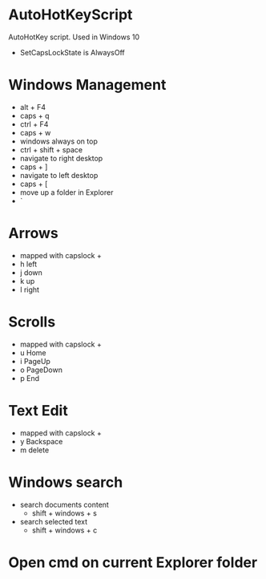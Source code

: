 # AutoHotKeyScript
AutoHotKey script. Used in Windows 10


- SetCapsLockState is AlwaysOff

# Windows Management
 - alt + F4
  - caps + q
 - ctrl + F4
  - caps + w
 - windows always on top
  - ctrl + shift + space
 - navigate to right desktop
  - caps + ]
 - navigate to left desktop
  - caps + [
 - move up a folder in Explorer
  - `
# Arrows
 - mapped with capslock +
  - h left
  - j down
  - k up
  - l right
  
# Scrolls
 - mapped with capslock +
  - u Home
  - i PageUp
  - o PageDown
  - p End

# Text Edit
 - mapped with capslock +
  - y Backspace
  - m delete
  

# Windows search
  - search documents content
    - shift + windows + s
  - search selected text
    - shift + windows + c
  
# Open cmd on current Explorer folder
  

